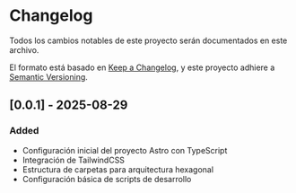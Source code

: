 # Changelog

Todos los cambios notables de este proyecto serán documentados en este archivo.

El formato está basado en [Keep a Changelog](https://keepachangelog.com/es-ES/1.0.0/),
y este proyecto adhiere a [Semantic Versioning](https://semver.org/spec/v2.0.0.html).

## [0.0.1] - 2025-08-29

### Added
- Configuración inicial del proyecto Astro con TypeScript
- Integración de TailwindCSS
- Estructura de carpetas para arquitectura hexagonal
- Configuración básica de scripts de desarrollo